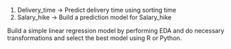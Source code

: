 1) Delivery_time -> Predict delivery time using sorting time 
2) Salary_hike -> Build a prediction model for Salary_hike

Build a simple linear regression model by performing EDA and do necessary transformations and select the best model using R or Python.
